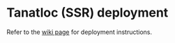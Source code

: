 # Tanatloc (SSR) deployment

Refer to the [wiki page](https://github.com/Airthium/tanatloc-ssr-deploy/wiki) for deployment instructions.
